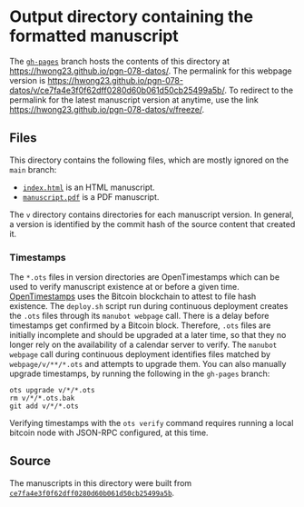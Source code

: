 # Output directory containing the formatted manuscript

The [`gh-pages`](https://github.com/hwong23/pgn-078-datos/tree/gh-pages) branch hosts the contents of this directory at <https://hwong23.github.io/pgn-078-datos/>.
The permalink for this webpage version is <https://hwong23.github.io/pgn-078-datos/v/ce7fa4e3f0f62dff0280d60b061d50cb25499a5b/>.
To redirect to the permalink for the latest manuscript version at anytime, use the link <https://hwong23.github.io/pgn-078-datos/v/freeze/>.

## Files

This directory contains the following files, which are mostly ignored on the `main` branch:

+ [`index.html`](index.html) is an HTML manuscript.
+ [`manuscript.pdf`](manuscript.pdf) is a PDF manuscript.

The `v` directory contains directories for each manuscript version.
In general, a version is identified by the commit hash of the source content that created it.

### Timestamps

The `*.ots` files in version directories are OpenTimestamps which can be used to verify manuscript existence at or before a given time.
[OpenTimestamps](https://opentimestamps.org/) uses the Bitcoin blockchain to attest to file hash existence.
The `deploy.sh` script run during continuous deployment creates the `.ots` files through its `manubot webpage` call.
There is a delay before timestamps get confirmed by a Bitcoin block.
Therefore, `.ots` files are initially incomplete and should be upgraded at a later time, so that they no longer rely on the availability of a calendar server to verify.
The `manubot webpage` call during continuous deployment identifies files matched by `webpage/v/**/*.ots` and attempts to upgrade them.
You can also manually upgrade timestamps, by running the following in the `gh-pages` branch:

```shell
ots upgrade v/*/*.ots
rm v/*/*.ots.bak
git add v/*/*.ots
```

Verifying timestamps with the `ots verify` command requires running a local bitcoin node with JSON-RPC configured, at this time.

## Source

The manuscripts in this directory were built from
[`ce7fa4e3f0f62dff0280d60b061d50cb25499a5b`](https://github.com/hwong23/pgn-078-datos/commit/ce7fa4e3f0f62dff0280d60b061d50cb25499a5b).
